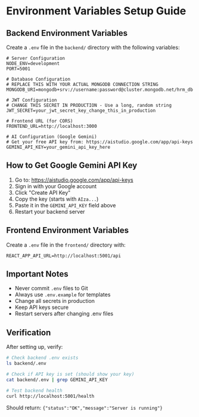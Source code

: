 # Environment Variables Setup Guide

## Backend Environment Variables

Create a `.env` file in the `backend/` directory with the following variables:

```env
# Server Configuration
NODE_ENV=development
PORT=5001

# Database Configuration
# REPLACE THIS WITH YOUR ACTUAL MONGODB CONNECTION STRING
MONGODB_URI=mongodb+srv://username:password@cluster.mongodb.net/hrm_db

# JWT Configuration
# CHANGE THIS SECRET IN PRODUCTION - Use a long, random string
JWT_SECRET=your_jwt_secret_key_change_this_in_production

# Frontend URL (for CORS)
FRONTEND_URL=http://localhost:3000

# AI Configuration (Google Gemini)
# Get your free API key from: https://aistudio.google.com/app/api-keys
GEMINI_API_KEY=your_gemini_api_key_here
```

## How to Get Google Gemini API Key

1. Go to: https://aistudio.google.com/app/api-keys
2. Sign in with your Google account
3. Click "Create API Key"
4. Copy the key (starts with `AIza...`)
5. Paste it in the `GEMINI_API_KEY` field above
6. Restart your backend server

## Frontend Environment Variables

Create a `.env` file in the `frontend/` directory with:

```env
REACT_APP_API_URL=http://localhost:5001/api
```

## Important Notes

- Never commit `.env` files to Git
- Always use `.env.example` for templates
- Change all secrets in production
- Keep API keys secure
- Restart servers after changing .env files

## Verification

After setting up, verify:

```bash
# Check backend .env exists
ls backend/.env

# Check if API key is set (should show your key)
cat backend/.env | grep GEMINI_API_KEY

# Test backend health
curl http://localhost:5001/health
```

Should return: `{"status":"OK","message":"Server is running"}`
